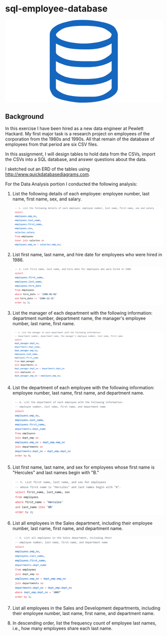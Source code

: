 # sql-employee-database

![sql logo](Images/sql.png)

## Background

In this exercise I have been hired as a new data engineer at Pewlett Hackard. My first major task is a research project on employees of the corporation from the 1980s and 1990s. All that remain of the database of employees from that period  are six CSV files.

In this assignment, I will design tables to hold data from the CSVs, import the CSVs into a SQL database, and answer questions about  the data. 

I sketched out an ERD of the tables using http://www.quickdatabasediagrams.com.

For the Data Analysis portion I conducted the following analysis:

1. List the following details of each employee: employee number, last name, first name, sex, and salary.

   ![sqlcodeblock1](Images/sqlcodeblock1.png)

2. List first name, last name, and hire date for employees who were hired in 1986.

   ![sqlcodeblock2](Images/sqlcodeblock2.png)

3. List the manager of each department with the following information:  department number, department name, the manager's employee number, last  name, first name.

   ![sqlcodeblock3](Images/sqlcodeblock3.png)

4. List the department of each employee with the following information:  employee number, last name, first name, and department name.

   ![sqlcodeblock4](Images/sqlcodeblock4.png)

5. List first name, last name, and sex for employees whose first name is "Hercules" and last names begin with "B."

   ![sqlcodeblock5](Images/sqlcodeblock5.png)

6. List all employees in the Sales department, including their employee number, last name, first name, and department name.

   ![sqlcodeblock6](Images/sqlcodeblock6.png)

7. List all employees in the Sales and Development departments,  including their employee number, last name, first name, and department  name.

8. In descending order, list the frequency count of employee last names, i.e., how many employees share each last name.